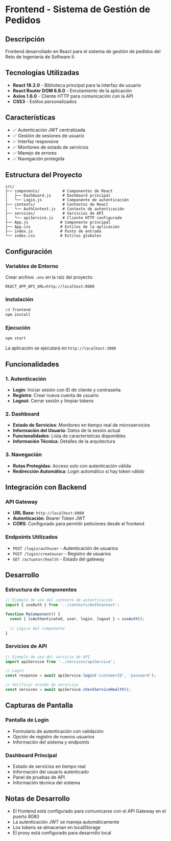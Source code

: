 # Frontend - Sistema de Gestión de Pedidos

## Descripción
Frontend desarrollado en React para el sistema de gestión de pedidos del Reto de Ingeniería de Software II.

## Tecnologías Utilizadas
- **React 18.2.0** - Biblioteca principal para la interfaz de usuario
- **React Router DOM 6.8.0** - Enrutamiento de la aplicación
- **Axios 1.6.0** - Cliente HTTP para comunicación con la API
- **CSS3** - Estilos personalizados

## Características
- ✅ Autenticación JWT centralizada
- ✅ Gestión de sesiones de usuario
- ✅ Interfaz responsive
- ✅ Monitoreo de estado de servicios
- ✅ Manejo de errores
- ✅ Navegación protegida

## Estructura del Proyecto
```
src/
├── components/          # Componentes de React
│   ├── Dashboard.js     # Dashboard principal
│   └── Login.js         # Componente de autenticación
├── contexts/            # Contextos de React
│   └── AuthContext.js   # Contexto de autenticación
├── services/            # Servicios de API
│   └── apiService.js    # Cliente HTTP configurado
├── App.js              # Componente principal
├── App.css             # Estilos de la aplicación
├── index.js            # Punto de entrada
└── index.css           # Estilos globales
```

## Configuración

### Variables de Entorno
Crear archivo `.env` en la raíz del proyecto:
```env
REACT_APP_API_URL=http://localhost:8080
```

### Instalación
```bash
cd frontend
npm install
```

### Ejecución
```bash
npm start
```

La aplicación se ejecutará en `http://localhost:3000`

## Funcionalidades

### 1. Autenticación
- **Login**: Iniciar sesión con ID de cliente y contraseña
- **Registro**: Crear nueva cuenta de usuario
- **Logout**: Cerrar sesión y limpiar tokens

### 2. Dashboard
- **Estado de Servicios**: Monitoreo en tiempo real de microservicios
- **Información del Usuario**: Datos de la sesión actual
- **Funcionalidades**: Lista de características disponibles
- **Información Técnica**: Detalles de la arquitectura

### 3. Navegación
- **Rutas Protegidas**: Acceso solo con autenticación válida
- **Redirección Automática**: Login automático si hay token válido

## Integración con Backend

### API Gateway
- **URL Base**: `http://localhost:8080`
- **Autenticación**: Bearer Token JWT
- **CORS**: Configurado para permitir peticiones desde el frontend

### Endpoints Utilizados
- `POST /login/authuser` - Autenticación de usuarios
- `POST /login/createuser` - Registro de usuarios
- `GET /actuator/health` - Estado del gateway

## Desarrollo

### Estructura de Componentes
```jsx
// Ejemplo de uso del contexto de autenticación
import { useAuth } from '../contexts/AuthContext';

function MyComponent() {
  const { isAuthenticated, user, login, logout } = useAuth();
  
  // Lógica del componente
}
```

### Servicios de API
```javascript
// Ejemplo de uso del servicio de API
import apiService from '../services/apiService';

// Login
const response = await apiService.login('customerId', 'password');

// Verificar estado de servicios
const services = await apiService.checkServiceHealth();
```

## Capturas de Pantalla

### Pantalla de Login
- Formulario de autenticación con validación
- Opción de registro de nuevos usuarios
- Información del sistema y endpoints

### Dashboard Principal
- Estado de servicios en tiempo real
- Información del usuario autenticado
- Panel de pruebas de API
- Información técnica del sistema

## Notas de Desarrollo
- El frontend está configurado para comunicarse con el API Gateway en el puerto 8080
- La autenticación JWT se maneja automáticamente
- Los tokens se almacenan en localStorage
- El proxy está configurado para desarrollo local
